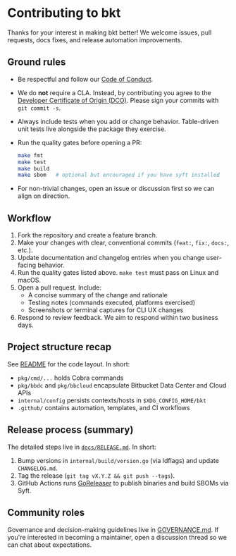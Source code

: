 # Contributing to bkt

Thanks for your interest in making bkt better! We welcome issues, pull
requests, docs fixes, and release automation improvements.

## Ground rules

- Be respectful and follow our [Code of Conduct](CODE_OF_CONDUCT.md).
- We do **not** require a CLA. Instead, by contributing you agree to the
  [Developer Certificate of Origin (DCO)](https://developercertificate.org/).
  Please sign your commits with `git commit -s`.
- Always include tests when you add or change behavior. Table-driven unit tests
  live alongside the package they exercise.
- Run the quality gates before opening a PR:

  ```bash
  make fmt
  make test
  make build
  make sbom   # optional but encouraged if you have syft installed
  ```

- For non-trivial changes, open an issue or discussion first so we can align on
  direction.

## Workflow

1. Fork the repository and create a feature branch.
2. Make your changes with clear, conventional commits (`feat:`, `fix:`, `docs:`,
   etc.).
3. Update documentation and changelog entries when you change user-facing
   behavior.
4. Run the quality gates listed above. `make test` must pass on Linux and macOS.
5. Open a pull request. Include:
   - A concise summary of the change and rationale
   - Testing notes (commands executed, platforms exercised)
   - Screenshots or terminal captures for CLI UX changes
6. Respond to review feedback. We aim to respond within two business days.

## Project structure recap

See [README](README.md#project-layout) for the code layout. In short:

- `pkg/cmd/...` holds Cobra commands
- `pkg/bbdc` and `pkg/bbcloud` encapsulate Bitbucket Data Center and Cloud APIs
- `internal/config` persists contexts/hosts in `$XDG_CONFIG_HOME/bkt`
- `.github/` contains automation, templates, and CI workflows

## Release process (summary)

The detailed steps live in [`docs/RELEASE.md`](docs/RELEASE.md). In short:

1. Bump versions in `internal/build/version.go` (via ldflags) and update
   `CHANGELOG.md`.
2. Tag the release (`git tag vX.Y.Z && git push --tags`).
3. GitHub Actions runs [GoReleaser](goreleaser.yaml) to publish binaries and
   build SBOMs via Syft.

## Community roles

Governance and decision-making guidelines live in [GOVERNANCE.md](GOVERNANCE.md).
If you're interested in becoming a maintainer, open a discussion thread so we
can chat about expectations.
